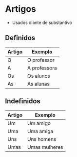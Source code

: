 # Artigos

* Usados diante de substantivo

## Definidos

| Artigo | Exemplo |
| -- | -- |
| O | O professor |
| A | A professora |
| Os | Os alunos |
| As | As alunas |

## Indefinidos

| Artigo | Exemplo |
| -- | -- |
| Um | Um amigo |
| Uma | Uma amiga |
| Uns | Uns homens |
| Umas | Umas mulheres |
